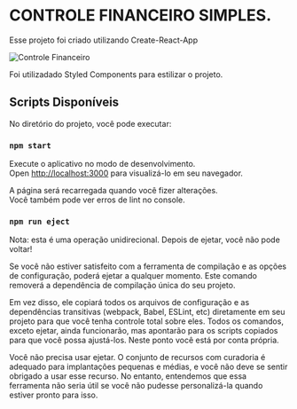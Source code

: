 # CONTROLE FINANCEIRO SIMPLES.

Esse projeto foi criado utilizando Create-React-App

![Controle Financeiro](https://user-images.githubusercontent.com/95886754/183259756-1bc22929-3102-4ced-b3fa-4f0191e49840.gif)

Foi utilizadado Styled Components para estilizar o projeto.

## Scripts Disponíveis

No diretório do projeto, você pode executar:

### `npm start`

Execute o aplicativo no modo de desenvolvimento.\
Open [http://localhost:3000](http://localhost:3000) para visualizá-lo em seu navegador.


A página será recarregada quando você fizer alterações.\
Você também pode ver erros de lint no console.

### `npm run eject`

Nota: esta é uma operação unidirecional. Depois de ejetar, você não pode voltar!

Se você não estiver satisfeito com a ferramenta de compilação e as opções de configuração, poderá ejetar a qualquer momento. Este comando removerá a dependência de compilação única do seu projeto.

Em vez disso, ele copiará todos os arquivos de configuração e as dependências transitivas (webpack, Babel, ESLint, etc) diretamente em seu projeto para que você tenha controle total sobre eles. Todos os comandos, exceto ejetar, ainda funcionarão, mas apontarão para os scripts copiados para que você possa ajustá-los. Neste ponto você está por conta própria.

Você não precisa usar ejetar. O conjunto de recursos com curadoria é adequado para implantações pequenas e médias, e você não deve se sentir obrigado a usar esse recurso. No entanto, entendemos que essa ferramenta não seria útil se você não pudesse personalizá-la quando estiver pronto para isso.
